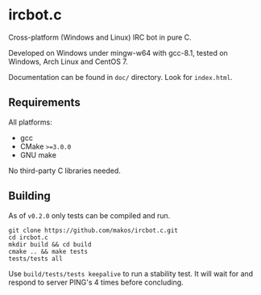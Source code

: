 # ircbot.c

Cross-platform (Windows and Linux) IRC bot in pure C.

Developed on Windows under mingw-w64 with gcc-8.1, tested on Windows, Arch Linux and CentOS 7.

Documentation can be found in `doc/` directory. Look for `index.html`.

## Requirements

All platforms:
* gcc
* CMake `>=3.0.0`
* GNU make

No third-party C libraries needed.

## Building

As of `v0.2.0` only tests can be compiled and run.

````shell
git clone https://github.com/makos/ircbot.c.git
cd ircbot.c
mkdir build && cd build
cmake .. && make tests
tests/tests all
````

Use `build/tests/tests keepalive` to run a stability test. It will wait for and respond to server PING's 4 times before concluding.
